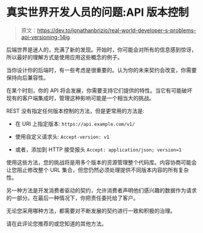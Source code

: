 # 真实世界开发人员的问题:API 版本控制

> 原文：<https://dev.to/jonathanbrizio/real-world-developer-s-problems-api-versioning-14ig>

后端世界是迷人的，充满了新的发现。开始时，你可能会对所有的信息感到惊讶，所以最好的理解方式是使用应用这些概念的例子。

当你设计你的后端时，有一些考虑是很重要的。认为你的未来契约会改变，你需要保持向后兼容性。

在某个时刻，你的 API 将会发展，你需要支持它们提供的特性。当它有可能破坏现有的客户端集成时，管理这种影响可能是一个相当大的挑战。

REST 没有指定任何版本控制的方法，但是更常用的方法是:

*   在 URI 上指定版本:
    `https://api.example.com/v1/`

*   使用自定义请求头:
    `Accept-version: v1`

*   或者，添加到 HTTP 接受报头
    `Accept: application/json; version=1`

使用这些方法，您的挑战将是用多个版本的资源管理整个代码库。内容协商可能会让您阻止修改整个 URL 集合，但您仍然必须处理提供不同版本内容的所有复杂性。

另一种方法是开发消费者驱动的契约，允许消费者声明他们感兴趣的数据作为请求的一部分。在最后一种情况下，你把责任委托给了客户。

无论您采用哪种方法，都需要对不断发展的契约进行一致和积极的治理。

请在此评论您推荐的或您知道的其他方法。